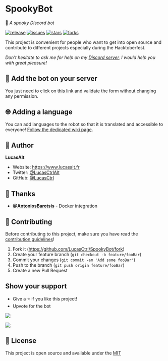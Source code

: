 # SpookyBot
🎃 *A spooky Discord bot*

[![release](https://img.shields.io/github/release/LucasCtrl/SpookyBot.svg?style=flat-square&logo=github&logoColor=fafafa&colorA=191b25&colorB=32cb8b)](https://github.com/LucasCtrl/SpookyBot/releases/latest)
[![issues](https://img.shields.io/github/issues/LucasCtrl/SpookyBot.svg?style=flat-square&colorA=191b25)](https://github.com/LucasCtrl/SpookyBot/issues)
[![stars](https://img.shields.io/github/stars/LucasCtrl/SpookyBot.svg?style=flat-square&colorA=191b25)](https://github.com/LucasCtrl/SpookyBot/stargazers)
[![forks](https://img.shields.io/github/forks/LucasCtrl/SpookyBot.svg?style=flat-square&colorA=191b25)](https://github.com/LucasCtrl/SpookyBot/network)

This project is convenient for people who want to get into open source and contribute to different projects especially during the Hacktoberfest.

*Don't hesitate to ask me for help on my [Discord server](https://discord.gg/nEDcagb), I would help you with great pleasure!*

## 🤖 Add the bot on your server

You just need to click on [this link](https://discord.com/oauth2/authorize?client_id=761568927188123669&scope=bot&permissions=380108139840) and validate the form without changing any permission.

## 🌐 Adding a language

You can add languages to the robot so that it is translated and accessible to everyone!
[Follow the dedicated wiki page](https://github.com/LucasCtrl/SpookyBot/wiki/i18n).

<!-- ## 💻 Testing locally
1. Create a bot [on the Discord developer portal](https://discord.com/developers/applications),
2. Create a webhook on your own discord server [by following this tutorial](https://docs.gitlab.com/ee/user/project/integrations/discord_notifications.html),
3. Copy the `./app/config/config.example.json` from the project to `./app/config/config.json` and fill in the gaps with the information from the bot and the webhook. The first token is on the bot page accessed from the side of the Discord Developer Portal, and the webook information is found on the page when you navigate to the webhook url,
4. Invite your dev bot to your server by [following this url](https://discord.com/oauth2/authorize?client_id=761568927188123669&scope=bot&permissions=1141124160), replacing the client id with your bot's client id (found on it's general information page), and the permissions with the Permission Integer created in the Developer Portal as you select permissions for your bot,
5. Once these steps are setup, simply run `make startup_dev` from the terminal in the root directory of the repo,
5.1 If you want to install node modules you could just add it into your local package.json and run the `make build_dev_image` after that you need to recreate the container.
6. Test the bot is connected by running `<your-prefix>help` to get a list of commands, and then initialize the DB by running `<your-prefix>emitgc`. It should then respond with "Join <your-server> with <#> users,
7. Test that the bot reacts to comments by typing one of the words in `lang/<your-lang>.js`. The bot should respond with an emoji! -->
<!--
### Docker

To run the bot inside a docker container, make sure to create the .env
file and then run the following:

```bash
docker build . -t spooky-bot --no-cache
docker run --name spooky-bot --env-file .env --rm -d spooky-bot
```

Or with `docker compose up` -->

## 👤 Author

**LucasAlt**
* Website: https://www.lucasalt.fr
* Twitter: [@LucasCtrlAlt](https://twitter.com/LucasCtrlAlt)
* GitHub: [@LucasCtrl](https://github.com/LucasCtrl)

## 🙏 Thanks
* [**@AntoniosBarotsis**](https://github.com/AntoniosBarotsis) - Docker integration
<!--
* [**@marc2332**](https://github.com/marc2332) - Translation (es, ca)
* [**@tmetten**](https://github.com/tmetten) - Translation (nl)
* [**@dragonDScript**](https://github.com/dragonDScript) - Translation (ca)
* [**@Pervolarakis**](https://github.com/Pervolarakis) - Translation (gr)
* [And many more!](https://github.com/LucasCtrl/SpookyBot/graphs/contributors) -->

## 🤝 Contributing

Before contributing to this project, make sure you have read the [contribution guidelines](https://github.com/LucasCtrl/SpookyBot/blob/dev/CONTRIBUTING.md)!

1. Fork it (https://github.com/LucasCtrl/SpookyBot/fork)
2. Create your feature branch (`git checkout -b feature/fooBar`)
3. Commit your changes (`git commit -am 'Add some fooBar'`)
4. Push to the branch (`git push origin feature/fooBar`)
5. Create a new Pull Request

## Show your support

- Give a ⭐️ if you like this project!
- Upvote for the bot

<a href="https://discordbotlist.com/bots/761568927188123669"><img src="https://discordbotlist.com/api/v1/bots/761568927188123669/widget"></a>

<a href="https://www.buymeacoffee.com/lucasalt"><img src="https://img.buymeacoffee.com/button-api/?text=Buy me a coffee&emoji=&slug=lucasalt&button_colour=5F7FFF&font_colour=ffffff&font_family=Poppins&outline_colour=000000&coffee_colour=FFDD00"></a>

## 📝 License

This project is open source and available under the [MIT](https://github.com/LucasCtrl/SpookyBot/blob/master/LICENSE.md)
